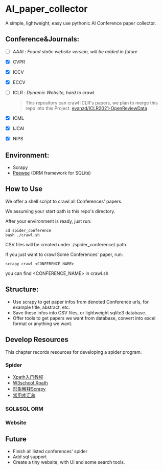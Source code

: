 # AI_paper_collector
A simple, lightweight, easy use pythonic AI Conference paper collector.
## Conference&Journals:
- [ ] AAAI : *Found static website version, will be added in future*

- [x] CVPR

- [x] ICCV

- [x] ECCV

- [ ] ICLR : *Dynamic Website, hard to crawl*

  > This repository can crawl ICLR's papers, we plan to merge this repo into this Project. [evanzd/ICLR2021-OpenReviewData](https://github.com/evanzd/ICLR2021-OpenReviewData)

- [x] ICML

- [x] IJCAI

- [x] NIPS

## Environment:

- Scrapy
- [Peewee](https://github.com/coleifer/peewee) (ORM framework for SQLite)

## How to Use

We offer a shell script to crawl all Conferences' papers. 

We assuming your start path is this repo's directory.

After your environment is ready, just run:

```shell
cd spider_conference
bash ./crawl.sh
```

CSV files will be created under ./spider_conference/ path.

If you just want to crawl Some Conferences' paper, run:

```shell
scrapy crawl <CONFERENCE_NAME>
```

you can find <CONFERENCE_NAME> in crawl.sh

## Structure:

- Use scrapy to get paper infos from denoted Conference urls, for example title, abstract, etc.
- Save these infos into CSV files, or lightweight sqlite3 database.
- Offer tools to get papers we want from database, convert into excel format or anything we want.

## Develop Resources

This chapter records resources for developing a spider program.

### Spider

- [Xpath入门教程](https://www.runoob.com/xpath/xpath-nodes.html)
- [W3school Xpath](https://www.w3school.com.cn/xpath/index.asp)
- [形象解释Scrapy](https://www.cnblogs.com/ellisonzhang/p/11113277.html)
- [常用库汇总](https://zhuanlan.zhihu.com/p/81944559)
### SQL&SQL ORM
### Website

## Future
- Finish all listed conferences' spider
- Add sql support
- Create a tiny website, with UI and some search tools.